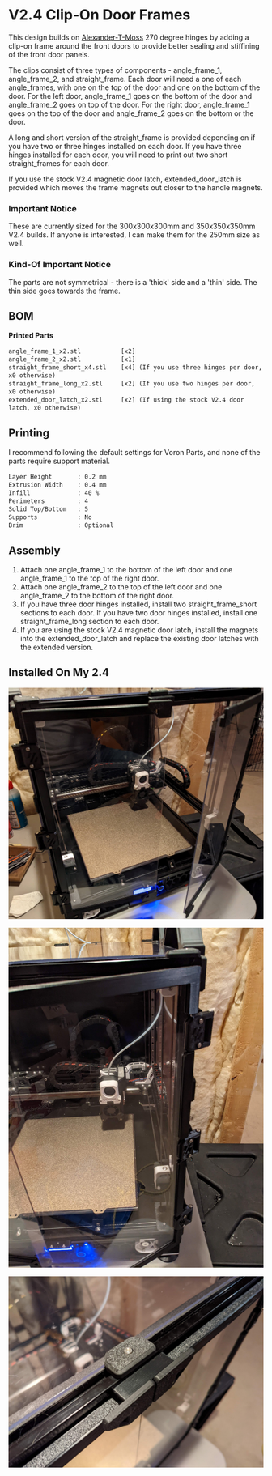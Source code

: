 # V2.4 Clip-On Door Frames #

 This design builds on [Alexander-T-Moss](../../AlexanderT-Moss/270-Clamping-Hinges) 270 degree hinges by adding a clip-on frame around the front doors to provide better sealing and stiffining of the front door panels.  
 
 The clips consist of three types of components - angle_frame_1,  angle_frame_2, and straight_frame.  Each door will need a one of each angle_frames, with one on the top of the door and one on the bottom of the door.  For the left door, angle_frame_1 goes on the bottom of the door and angle_frame_2 goes on top of the door.  For the right door, angle_frame_1 goes on the top of the door and angle_frame_2 goes on the bottom or the door.
 
 A long and short version of the straight_frame is provided depending on if you have two or three hinges installed on each door.  If you have three hinges installed for each door, you will need to print out two short straight_frames for each door.  

If you use the stock V2.4 magnetic door latch, extended_door_latch is provided which moves the frame magnets out closer to the handle magnets.

### Important Notice ###

These are currently sized for the 300x300x300mm and 350x350x350mm V2.4 builds.  If anyone is interested, I can make them for the 250mm size as well.

### Kind-Of Important Notice ###

 The parts are not symmetrical - there is a 'thick' side and a 'thin' side.  The thin side goes towards the frame.

 ## BOM ##
 **Printed Parts**
 ```
 angle_frame_1_x2.stl           [x2]
 angle_frame_2_x2.stl           [x1]
 straight_frame_short_x4.stl    [x4] (If you use three hinges per door, x0 otherwise)
 straight_frame_long_x2.stl     [x2] (If you use two hinges per door, x0 otherwise)
 extended_door_latch_x2.stl     [x2] (If using the stock V2.4 door latch, x0 otherwise)
 ```
 
 ## Printing ##

 I recommend following the default settings for Voron Parts, and none of the parts require support material.
 ```
 Layer Height       : 0.2 mm
 Extrusion Width    : 0.4 mm
 Infill             : 40 %
 Perimeters         : 4
 Solid Top/Bottom   : 5
 Supports           : No
 Brim               : Optional
 ```
 ## Assembly ##

 1. Attach one angle_frame_1 to the bottom of the left door and one angle_frame_1 to the top of the right door.
 2. Attach one angle_frame_2 to the top of the left door and one angle_frame_2 to the bottom of the right door.
 3. If you have three door hinges installed, install two straight_frame_short sections to each door.  If you have two door hinges installed, install one straight_frame_long section to each door.
 4. If you are using the stock V2.4 magnetic door latch, install the magnets into the extended_door_latch and replace the existing door latches with the extended version.
 
  ## Installed On My 2.4 ##

 ![full_front_view.jpg](./Images/full_front_view.jpg)
 
  ![right_door.jpg](./Images/right_door.jpg)
  
  ![door_latch.jpg](./Images/door_latch.jpg)
